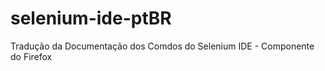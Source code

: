selenium-ide-ptBR
=================

Tradução da Documentação dos Comdos do Selenium  IDE - Componente do Firefox
